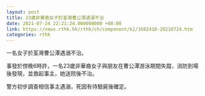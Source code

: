 ```yaml
---
layout: post
title: 23歲非華裔女子於荃灣曹公潭遇溺不治
date: 2021-07-24 22:21:24.000000000 +08:00
link: https://news.rthk.hk/rthk/ch/component/k2/1602410-20210724.htm
categories: rthk
---
```


一名女子於荃灣曹公潭遇溺不治。

事發於傍晚6時許，一名23歲非華裔女子與朋友在曹公潭游泳期間失蹤，消防到場後發現，並救起事主，她送院後不治。

警方初步調查相信事主遇溺，死因有待驗屍後確定。
